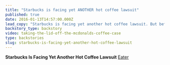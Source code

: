 ```yaml
---
title: "Starbucks is facing yet ANOTHER hot coffee lawsuit"
published: true
date: 2016-01-13T14:57:00.000Z
lead_copy: "Starbucks is facing yet another hot coffee lawsuit. But before you roll your eyes at the thought of people suing for their own clumsiness, watch our report on the infamous McDonalds hot coffee case. "
backstory_type: backstory
video: taking-the-lid-off-the-mcdonalds-coffee-case
type: backstories
slug: starbucks-is-facing-yet-another-hot-coffee-lawsuit
---
```


**Starbucks Is Facing Yet Another Hot Coffee Lawsuit**
[Eater](http://www.eater.com/2016/1/11/10749158/starbucks-hot-coffee-lawsuit-florida)

